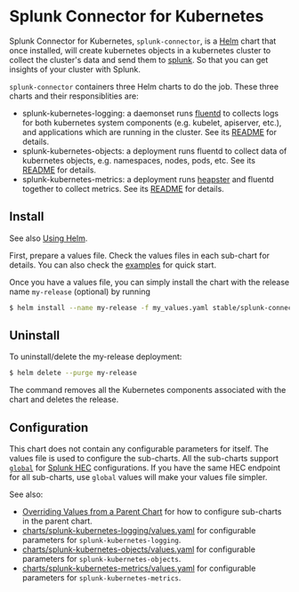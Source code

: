 # Splunk Connector for Kubernetes #

Splunk Connector for Kubernetes, `splunk-connector`, is a [Helm](https://github.com/kubernetes/helm) chart that once installed, will create kubernetes objects in a kubernetes cluster to collect the cluster's data and send them to [splunk](https://www.splunk.com/). So that you can get insights of your cluster with Splunk.

`splunk-connector` containers three Helm charts to do the job. These three charts and their responsiblities are:

* splunk-kubernetes-logging: a daemonset runs [fluentd](https://www.fluentd.org/) to collects logs for both kubernetes system components (e.g. kubelet, apiserver, etc.), and applications which are running in the cluster. See its [README](charts/splunk-kubernetes-logging/README.md) for details.
* splunk-kubernetes-objects: a deployment runs fluentd to collect data of kubernetes objects, e.g. namespaces, nodes, pods, etc. See its [README](charts/splunk-kubernetes-objects/README.md) for details.
* splunk-kubernetes-metrics: a deployment runs [heapster](https://github.com/kubernetes/heapster) and fluentd together to collect metrics. See its [README](charts/splunk-kubernetes-metrics/README.md) for details.

## Install ##

See also [Using Helm](https://docs.helm.sh/using_helm/#using-helm).

First, prepare a values file. Check the values files in each sub-chart for details. You can also check the [examples](examples) for quick start.

Once you have a values file, you can simply install the chart with the release name `my-release` (optional) by running

```bash
$ helm install --name my-release -f my_values.yaml stable/splunk-connector
```

## Uninstall ##

To uninstall/delete the my-release deployment:

```bash
$ helm delete --purge my-release
```

The command removes all the Kubernetes components associated with the chart and deletes the release.

## Configuration ##

This chart does not contain any configurable parameters for itself. The values file is used to configure the sub-charts. All the sub-charts support [`global`](https://docs.helm.sh/chart_template_guide/#global-chart-values) for [Splunk HEC](http://docs.splunk.com/Documentation/Splunk/7.0.1/Data/AboutHEC) configurations. If you have the same HEC endpoint for all sub-charts, use `global` values will make your values file simpler.

See also:
* [Overriding Values from a Parent Chart](https://docs.helm.sh/chart_template_guide/#overriding-values-from-a-parent-chart) for how to configure sub-charts in the parent chart.
* [charts/splunk-kubernetes-logging/values.yaml](charts/splunk-kubernetes-logging/values.yaml) for configurable parameters for `splunk-kubernetes-logging`.
* [charts/splunk-kubernetes-objects/values.yaml](charts/splunk-kubernetes-objects/values.yaml) for configurable parameters for `splunk-kubernetes-objects`.
* [charts/splunk-kubernetes-metrics/values.yaml](charts/splunk-kubernetes-metrics/values.yaml) for configurable parameters for `splunk-kubernetes-metrics`.
